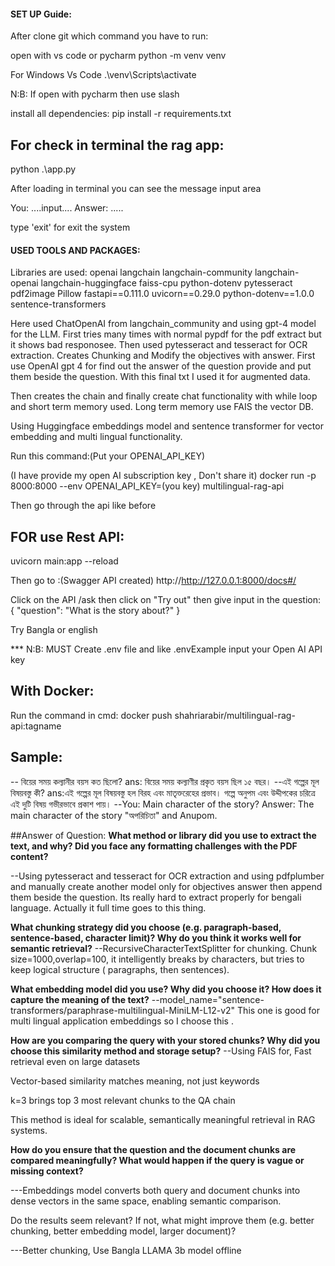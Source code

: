 #### SET UP Guide:
After clone git which command you have to run:

open with vs code or pycharm
python -m venv venv

For Windows Vs Code
.\venv\Scripts\activate

N:B: If open with pycharm then use slash

install all dependencies:
pip install -r requirements.txt

## For check in terminal the rag app:
python .\app.py

After loading in terminal you can see the message input area

You: ....input....
Answer: .....

type 'exit' for exit the system



#### USED TOOLS AND PACKAGES:
Libraries are used:
openai
langchain
langchain-community
langchain-openai
langchain-huggingface
faiss-cpu
python-dotenv
pytesseract
pdf2image
Pillow
fastapi==0.111.0
uvicorn==0.29.0
python-dotenv==1.0.0
sentence-transformers

Here used ChatOpenAI from langchain_community and using gpt-4 model for the LLM.
First tries many times with normal pypdf for the pdf extract but it shows bad responosee. Then used  pytesseract and tesseract for OCR extraction.
Creates Chunking and Modify the objectives with answer. First use OpenAI gpt 4 for find out the answer of the question provide and put them beside the question.
With this final txt I used it for augmented data.

Then creates the chain and finally create chat functionality with while loop and short term memory used. Long term memory use FAIS the vector DB.

Using Huggingface embeddings model and sentence transformer for vector embedding and multi lingual functionality.

Run this command:(Put your OPENAI_API_KEY)

(I have provide my open AI subscription key , Don't share it)
docker run -p 8000:8000 --env OPENAI_API_KEY=(you key) multilingual-rag-api

Then go through the api like before


## FOR use Rest API:

uvicorn main:app --reload

Then go to :(Swagger API created)
http://http://127.0.0.1:8000/docs#/

Click on the API /ask then click on "Try out"
then give input in the question:
{
"question": "What is the story about?"
}

Try Bangla or english

*** N:B: MUST Create .env file and like .envExample input your Open AI API key


## With Docker:

Run the command in cmd:
docker push shahriarabir/multilingual-rag-api:tagname


## Sample:
-- বিয়ের সময় কল্যানীর বয়স কত ছিলো?
ans: বিয়ের সময় কল্যাণীর প্রকৃত বয়স ছিল ১৫ বছর।
--এই গল্পের মূল বিষয়বস্তু কী?
ans:এই গল্পের মূল বিষয়বস্তু হল বিরহ এবং মাতৃক্তরেহের প্রভাব। গল্পে অনুপম এবং উদ্দীপকের চরিত্রে
 এই দুটি বিষয় গভীরভাবে প্রকাশ পায়।
--You: Main character of the story?
 Answer: The main character of the story "অপরিচিতা" and Anupom.



##Answer of Question:
**What method or library did you use to extract the text, and why? Did you face any formatting challenges with the PDF content?**

--Using pytesseract and tesseract for OCR extraction and using pdfplumber and manually create another model only for objectives answer then
append them beside the question. Its really hard to extract properly for bengali language. Actually it full time goes to this thing.


**What chunking strategy did you choose (e.g. paragraph-based, sentence-based, character limit)? Why do you think it works well for semantic retrieval?**
--RecursiveCharacterTextSplitter for chunking. Chunk size=1000,overlap=100, it intelligently breaks by characters, but tries to keep logical structure ( paragraphs, then sentences).

**What embedding model did you use? Why did you choose it? How does it capture the meaning of the text?**
--model_name="sentence-transformers/paraphrase-multilingual-MiniLM-L12-v2"
This one is good for multi lingual application embeddings so I choose this .

**How are you comparing the query with your stored chunks? Why did you choose this similarity method and storage setup?**
--Using FAIS for,
Fast retrieval even on large datasets

Vector-based similarity matches meaning, not just keywords

k=3 brings top 3 most relevant chunks to the QA chain

This method is ideal for scalable, semantically meaningful retrieval in RAG systems.



**How do you ensure that the question and the document chunks are compared meaningfully? What would happen if the query is vague or missing context?**

---Embeddings model converts both query and document chunks into dense vectors in the same space, enabling semantic comparison.

Do the results seem relevant? If not, what might improve them (e.g. better chunking, better embedding model, larger document)?

---Better chunking, Use Bangla LLAMA 3b model offline

